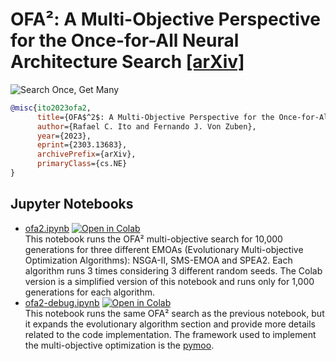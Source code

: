 # OFA²: A Multi-Objective Perspective for the Once-for-All Neural Architecture Search [[arXiv]](https://arxiv.org/abs/2303.13683)

![Search Once, Get Many](figures/search_once.png)

```BibTex
@misc{ito2023ofa2,
      title={OFA$^2$: A Multi-Objective Perspective for the Once-for-All Neural Architecture Search}, 
      author={Rafael C. Ito and Fernando J. Von Zuben},
      year={2023},
      eprint={2303.13683},
      archivePrefix={arXiv},
      primaryClass={cs.NE}
}
```
## Jupyter Notebooks
- [<ins>ofa2.ipynb</ins>](https://github.com/ito-rafael/once-for-all-2/blob/master/jupyter-notebook/ofa2.ipynb) [![Open in Colab](https://colab.research.google.com/assets/colab-badge.svg)](https://colab.research.google.com/drive/1N4cmrYnK7y3JvYM70pbcJVw2paQp2sLg)  
This notebook runs the OFA² multi-objective search for 10,000 generations for three different EMOAs (Evolutionary Multi-objective Optimization Algorithms): NSGA-II, SMS-EMOA and SPEA2. Each algorithm runs 3 times considering 3 different random seeds. The Colab version is a simplified version of this notebook and runs only for 1,000 generations for each algorithm.
- [<ins>ofa2-debug.ipynb</ins>](https://github.com/ito-rafael/once-for-all-2/blob/master/jupyter-notebook/ofa2-debug.ipynb) [![Open in Colab](https://colab.research.google.com/assets/colab-badge.svg)](https://colab.research.google.com/drive/1AEVZorZCWek16ipZyBaca3SVB4cPXCpq)  
This notebook runs the same OFA² search as the previous notebook, but it expands the evolutionary algorithm section and provide more details related to the code implementation. The framework used to implement the multi-objective optimization is the [pymoo](https://pymoo.org/).
